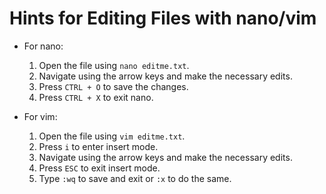 # Hints for Editing Files with nano/vim

- For nano:
  1. Open the file using `nano editme.txt`.
  2. Navigate using the arrow keys and make the necessary edits.
  3. Press `CTRL + O` to save the changes.
  4. Press `CTRL + X` to exit nano.

- For vim:
  1. Open the file using `vim editme.txt`.
  2. Press `i` to enter insert mode.
  3. Navigate using the arrow keys and make the necessary edits.
  4. Press `ESC` to exit insert mode.
  5. Type `:wq` to save and exit or `:x` to do the same.
